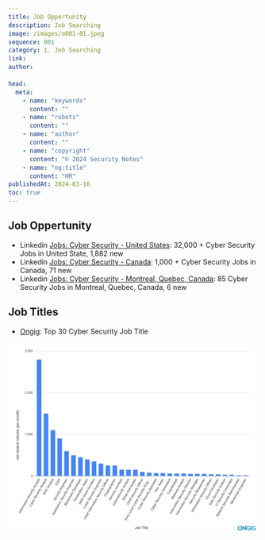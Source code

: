 ```yaml
---
title: Job Oppertunity
description: Job Searching
image: /images/o001-01.jpeg
sequence: 001
category: 1. Job Searching
link:
author:

head:
  meta:
    - name: "keywords"
      content: ""
    - name: "robots"
      content: ""
    - name: "author"
      content: ""
    - name: "copyright"
      content: "© 2024 Security Notes"
    - name: "og:title"
      content: "HR"
publishedAt: 2024-03-16
toc: true
---
```


## Job Oppertunity

- Linkedin <a href="https://www.linkedin.com/jobs/cyber-security-jobs/?currentJobId=3821082027">Jobs: Cyber Security - United States</a>: 32,000 + Cyber Security Jobs in United State, 1,882 new
- Linkedin <a href="https://www.linkedin.com/jobs/search?keywords=Cyber%20Security&location=Canada&geoId=&trk=public_jobs_jobs-search-bar_search-submit&position=1&pageNum=0">Jobs: Cyber Security - Canada</a>: 1,000 + Cyber Security Jobs in Canada, 71 new
- Linkedin <a href="https://www.linkedin.com/jobs/search?keywords=Cyber%20Security&location=Canada%20Montreal&geoId=&trk=public_jobs_jobs-search-bar_search-submit&position=1&pageNum=0">Jobs: Cyber Security - Montreal, Quebec, Canada</a>: 85 Cyber Security Jobs in Montreal, Quebec, Canada, 6 new

## Job Titles

- <a href="https://blog.ongig.com/job-titles/cyber-security-job-titles/">Ongig</a>: Top 30 Cyber Security Job Title

![o001-01.jpeg](/images/o001-01.jpeg)
